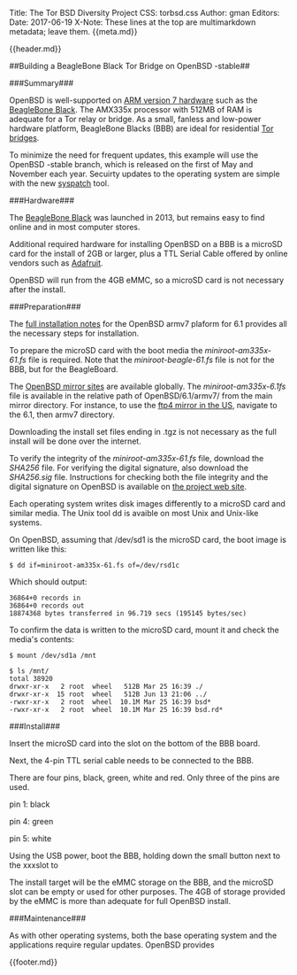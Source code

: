 Title: The Tor BSD Diversity Project
CSS: torbsd.css
Author: gman
Editors:
Date: 2017-06-19
X-Note: These lines at the top are multimarkdown metadata; leave them.
{{meta.md}}

{{header.md}}

##Building a BeagleBone Black Tor Bridge on OpenBSD -stable##

###Summary###

OpenBSD is well-supported on [ARM version 7 hardware](https://www.openbsd.org/armv7.html) such as the [BeagleBone Black](https://beagleboard.org/black/). The AMX335x processor with 512MB of RAM is adequate for a Tor relay or bridge. As a small, fanless and low-power hardware platform, BeagleBone Blacks (BBB) are ideal for residential [Tor bridges](https://www.torproject.org/docs/bridges/).

To minimize the need for frequent updates, this example will use the OpenBSD -stable branch, which is released on the first of May and November each year. Secuirty updates to the operating system are simple with the new [syspatch](http://man.openbsd.org/syspatch) tool.

###Hardware###

The [BeagleBone Black](https://en.wikipedia.org/wiki/Beaglebone#BeagleBone_Black) was launched in 2013, but remains easy to find online and in most computer stores.

Additional required hardware for installing OpenBSD on a BBB is a microSD card for the install of 2GB or larger, plus a TTL Serial Cable offered by online vendors such as [Adafruit](https://www.adafruit.com/product/954). 

OpenBSD will run from the 4GB eMMC, so a microSD card is not necessary after the install.

###Preparation###

The [full installation notes](https://ftp.openbsd.org/pub/OpenBSD/6.1/armv7/INSTALL.armv7) for the OpenBSD armv7 plaform for 6.1 provides all the necessary steps for installation.

To prepare the microSD card with the boot media the _miniroot-am335x-61.fs_ file is required. Note that the _miniroot-beagle-61.fs_ file is not for the BBB, but for the BeagleBoard.

The [OpenBSD mirror sites](https://www.openbsd.org/ftp.html) are available globally. The _miniroot-am335x-6.1fs_ file is available in the relative path of OpenBSD/6.1/armv7/ from the main mirror directory. For instance, to use the [ftp4 mirror in the US](https://ftp4.usa.openbsd.org/pub/OpenBSD/), navigate to the 6.1, then armv7 directory.

Downloading the install set files ending in .tgz is not necessary as the full install will be done over the internet.

To verify the integrity of the _miniroot-am335x-61.fs_ file, download the _SHA256_ file. For verifying the digital signature, also download the _SHA256.sig_ file. Instructions for checking both the file integrity and the digital signature on OpenBSD is available on [the project web site](https://www.openbsd.org/faq/faq4.html#Download).

Each operating system writes disk images differently to a microSD card and similar media. The Unix tool dd is avaible on most Unix and Unix-like systems.

On OpenBSD, assuming that /dev/sd1 is the microSD card, the boot image is written like this:

```
$ dd if=miniroot-am335x-61.fs of=/dev/rsd1c
```

Which should output:
```
36864+0 records in
36864+0 records out
18874368 bytes transferred in 96.719 secs (195145 bytes/sec)
```

To confirm the data is written to the microSD card, mount it and check the media's contents:

```
$ mount /dev/sd1a /mnt

$ ls /mnt/                                                                     
total 38920
drwxr-xr-x   2 root  wheel   512B Mar 25 16:39 ./
drwxr-xr-x  15 root  wheel   512B Jun 13 21:06 ../
-rwxr-xr-x   2 root  wheel  10.1M Mar 25 16:39 bsd*
-rwxr-xr-x   2 root  wheel  10.1M Mar 25 16:39 bsd.rd*
```

###Install###

Insert the microSD card into the slot on the bottom of the BBB board.

Next, the 4-pin TTL serial cable needs to be connected to the BBB.

There are four pins, black, green, white and red. Only three of the pins are used.

pin 1: black

pin 4: green

pin 5: white

Using the USB power, boot the BBB, holding down the small button next to the xxxslot to 

The install target will be the eMMC storage on the BBB, and the microSD slot can be empty or used for other purposes. The 4GB of storage provided by the eMMC is more than adequate for full OpenBSD install.



###Maintenance###

As with other operating systems, both the base operating system and the applications require regular updates. OpenBSD provides 



{{footer.md}}
